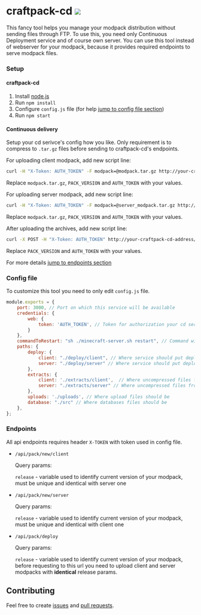# craftpack-cd [![](https://img.shields.io/badge/-Trello-blue.svg)](https://trello.com/b/qbWy2Zvz)

This fancy tool helps you manage your modpack distribution without sending files through FTP. To use this, you need only Continuous Deployment service and of course own server. You can use this tool instead of webserver for your modpack, because it provides required endpoints to serve modpack files.

###  Setup
#### craftpack-cd
1. Install [node.js](https://nodejs.org)
2. Run `npm install`
3. Configure `config.js` file (for help [jump to config file section](#config-file))
4. Run `npm start`

#### Continuous delivery
Setup your cd serivce's config how you like. Only requirement is to compress to `.tar.gz` files before sending to craftpack-cd's endpoints.

For uploading client modpack, add new script line:
```bash
curl -H "X-Token: AUTH_TOKEN" -F modpack=@modpack.tar.gz http://your-craftpack-cd-address/api/pack/new/client?release=PACK_VERSION
```
Replace `modpack.tar.gz`, `PACK_VERSION` and `AUTH_TOKEN` with your values.


For uploading server modpack, add new script line:
```bash
curl -H "X-Token: AUTH_TOKEN" -F modpack=@server_modpack.tar.gz http://your-craftpack-cd-address/api/pack/new/server?release=PACK_VERSION
```
Replace `modpack.tar.gz`, `PACK_VERSION` and `AUTH_TOKEN` with your values.

After uploading the archives, add new script line:
```bash
curl -X POST -H "X-Token: AUTH_TOKEN" http://your-craftpack-cd-address/api/pack/deploy?release=PACK_VERSION
```
Replace `PACK_VERSION` and `AUTH_TOKEN` with your values.

For more details [jump to endpoints section](#endpoints)

### Config file
To customize this tool you need to only edit `config.js` file.
```javascript
module.exports = {
    port: 3000, // Port on which this service will be available
    credentials: {
        web: {
            token: 'AUTH_TOKEN', // Token for authorization your cd service (with this value replace AUTH_TOKEN in curl commands
        }
    },
    commandToRestart: "sh ./minecraft-server.sh restart", // Command will be executed when all required files are setup to be download / load by server
    paths: {
        deploy: {
            client: "./deploy/client", // Where service should put deployable files for server
            server: "./deploy/server" // Where service should put deployable files for server
        },
        extracts: {
            client: './extracts/client',  // Where uncompressed files from .tar.gz will land
            server: "./extracts/server" // Where uncompressed files from .tar.gz will land
        },
        uploads: './uploads', // Where upload files should be
        database: "./src" // Where databases files should be
    },
};
```


### Endpoints
All api endpoints requires header `X-TOKEN` with token used in config file.

* `/api/pack/new/client`

    Query params:

    `release` - variable used to identify current version of your modpack, must be unique and identical with server one


 * `/api/pack/new/server`

     Query params:

     `release` - variable used to identify current version of your modpack, must be unique and identical with client one

 * `/api/pack/deploy`

     Query params:

     `release` - variable used to identify current version of your modpack, before requesting to this url you need to upload client and server modpacks with **identical** release params.

## Contributing
Feel free to create [issues](https://github.com/kvvojciechowski/craftpack-cd/issues/new) and [pull requests](https://github.com/kvvojciechowski/craftpack-cd/compare).